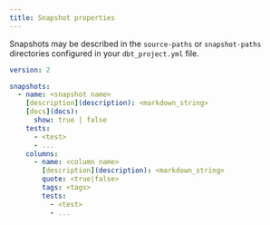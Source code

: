 ```yaml
---
title: Snapshot properties
---
```


Snapshots may be described in the `source-paths` or `snapshot-paths` directories configured in your `dbt_project.yml` file.

```yml
version: 2

snapshots:
  - name: <snapshot name>
    [description](description): <markdown_string>
    [docs](docs):
      show: true | false
    tests:
      - <test>
      - ...
    columns:
      - name: <column name>
        [description](description): <markdown_string>
        quote: <true|false>
        tags: <tags>
        tests:
          - <test>
          - ...
```
